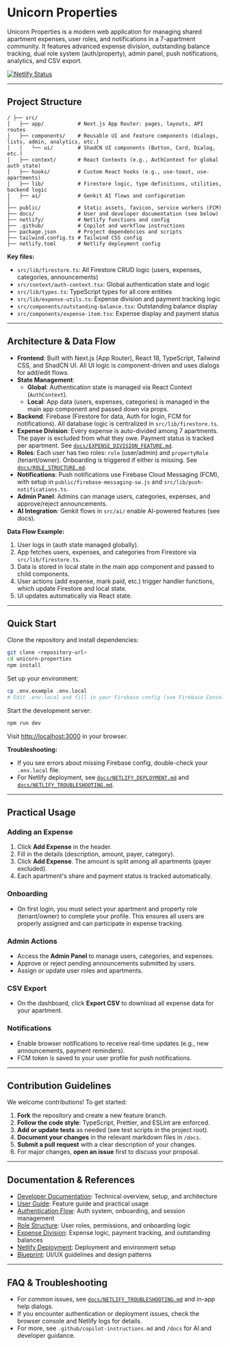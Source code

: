 # Unicorn Properties

Unicorn Properties is a modern web application for managing shared apartment expenses, user roles, and notifications in a 7-apartment community. It features advanced expense division, outstanding balance tracking, dual role system (auth/property), admin panel, push notifications, analytics, and CSV export.

[![Netlify Status](https://api.netlify.com/api/v1/badges/81d761ff-9a71-4099-b92b-52ada05f2198/deploy-status)](https://app.netlify.com/projects/unicornproperties/deploys)

---

## Project Structure

```
/ ├── src/
│   ├── app/           # Next.js App Router: pages, layouts, API routes
│   ├── components/    # Reusable UI and feature components (dialogs, lists, admin, analytics, etc.)
│   │   └── ui/        # ShadCN UI components (Button, Card, Dialog, etc.)
│   ├── context/       # React Contexts (e.g., AuthContext for global auth state)
│   ├── hooks/         # Custom React hooks (e.g., use-toast, use-apartments)
│   ├── lib/           # Firestore logic, type definitions, utilities, backend logic
│   ├── ai/            # Genkit AI flows and configuration
│
├── public/            # Static assets, favicon, service workers (FCM)
├── docs/              # User and developer documentation (see below)
├── netlify/           # Netlify functions and config
├── .github/           # Copilot and workflow instructions
├── package.json       # Project dependencies and scripts
├── tailwind.config.ts # Tailwind CSS config
├── netlify.toml       # Netlify deployment config
```

**Key files:**
- `src/lib/firestore.ts`: All Firestore CRUD logic (users, expenses, categories, announcements)
- `src/context/auth-context.tsx`: Global authentication state and logic
- `src/lib/types.ts`: TypeScript types for all core entities
- `src/lib/expense-utils.ts`: Expense division and payment tracking logic
- `src/components/outstanding-balance.tsx`: Outstanding balance display
- `src/components/expense-item.tsx`: Expense display and payment status

---

## Architecture & Data Flow

- **Frontend**: Built with Next.js (App Router), React 18, TypeScript, Tailwind CSS, and ShadCN UI. All UI logic is component-driven and uses dialogs for add/edit flows.
- **State Management**:
  - **Global**: Authentication state is managed via React Context (`AuthContext`).
  - **Local**: App data (users, expenses, categories) is managed in the main app component and passed down via props.
- **Backend**: Firebase (Firestore for data, Auth for login, FCM for notifications). All database logic is centralized in `src/lib/firestore.ts`.
- **Expense Division**: Every expense is auto-divided among 7 apartments. The payer is excluded from what they owe. Payment status is tracked per apartment. See [`docs/EXPENSE_DIVISION_FEATURE.md`](docs/EXPENSE_DIVISION_FEATURE.md).
- **Roles**: Each user has two roles: `role` (user/admin) and `propertyRole` (tenant/owner). Onboarding is triggered if either is missing. See [`docs/ROLE_STRUCTURE.md`](docs/ROLE_STRUCTURE.md).
- **Notifications**: Push notifications use Firebase Cloud Messaging (FCM), with setup in `public/firebase-messaging-sw.js` and `src/lib/push-notifications.ts`.
- **Admin Panel**: Admins can manage users, categories, expenses, and approve/reject announcements.
- **AI Integration**: Genkit flows in `src/ai/` enable AI-powered features (see docs).

**Data Flow Example:**
1. User logs in (auth state managed globally).
2. App fetches users, expenses, and categories from Firestore via `src/lib/firestore.ts`.
3. Data is stored in local state in the main app component and passed to child components.
4. User actions (add expense, mark paid, etc.) trigger handler functions, which update Firestore and local state.
5. UI updates automatically via React state.

---

## Quick Start

Clone the repository and install dependencies:

```bash
git clone <repository-url>
cd unicorn-properties
npm install
```

Set up your environment:

```bash
cp .env.example .env.local
# Edit .env.local and fill in your Firebase config (see Firebase Console)
```

Start the development server:

```bash
npm run dev
```

Visit [http://localhost:3000](http://localhost:3000) in your browser.

**Troubleshooting:**
- If you see errors about missing Firebase config, double-check your `.env.local` file.
- For Netlify deployment, see [`docs/NETLIFY_DEPLOYMENT.md`](docs/NETLIFY_DEPLOYMENT.md) and [`docs/NETLIFY_TROUBLESHOOTING.md`](docs/NETLIFY_TROUBLESHOOTING.md).

---

## Practical Usage

### Adding an Expense

1. Click **Add Expense** in the header.
2. Fill in the details (description, amount, payer, category).
3. Click **Add Expense**. The amount is split among all apartments (payer excluded).
4. Each apartment's share and payment status is tracked automatically.

### Onboarding

- On first login, you must select your apartment and property role (tenant/owner) to complete your profile. This ensures all users are properly assigned and can participate in expense tracking.

### Admin Actions

- Access the **Admin Panel** to manage users, categories, and expenses.
- Approve or reject pending announcements submitted by users.
- Assign or update user roles and apartments.

### CSV Export

- On the dashboard, click **Export CSV** to download all expense data for your apartment.

### Notifications

- Enable browser notifications to receive real-time updates (e.g., new announcements, payment reminders).
- FCM token is saved to your user profile for push notifications.

---

## Contribution Guidelines

We welcome contributions! To get started:

1. **Fork** the repository and create a new feature branch.
2. **Follow the code style**: TypeScript, Prettier, and ESLint are enforced.
3. **Add or update tests** as needed (see test scripts in the project root).
4. **Document your changes** in the relevant markdown files in `/docs`.
5. **Submit a pull request** with a clear description of your changes.
6. For major changes, **open an issue** first to discuss your proposal.

---

## Documentation & References

- [Developer Documentation](docs/DEVELOPER_DOCUMENTATION.md): Technical overview, setup, and architecture
- [User Guide](docs/DOCUMENTATION.md): Feature guide and practical usage
- [Authentication Flow](docs/AUTHENTICATION_FLOW.md): Auth system, onboarding, and session management
- [Role Structure](docs/ROLE_STRUCTURE.md): User roles, permissions, and onboarding logic
- [Expense Division](docs/EXPENSE_DIVISION_FEATURE.md): Expense logic, payment tracking, and outstanding balances
- [Netlify Deployment](docs/NETLIFY_DEPLOYMENT.md): Deployment and environment setup
- [Blueprint](docs/blueprint.md): UI/UX guidelines and design patterns

---

## FAQ & Troubleshooting

- For common issues, see [`docs/NETLIFY_TROUBLESHOOTING.md`](docs/NETLIFY_TROUBLESHOOTING.md) and in-app help dialogs.
- If you encounter authentication or deployment issues, check the browser console and Netlify logs for details.
- For more, see `.github/copilot-instructions.md` and `/docs` for AI and developer guidance.
